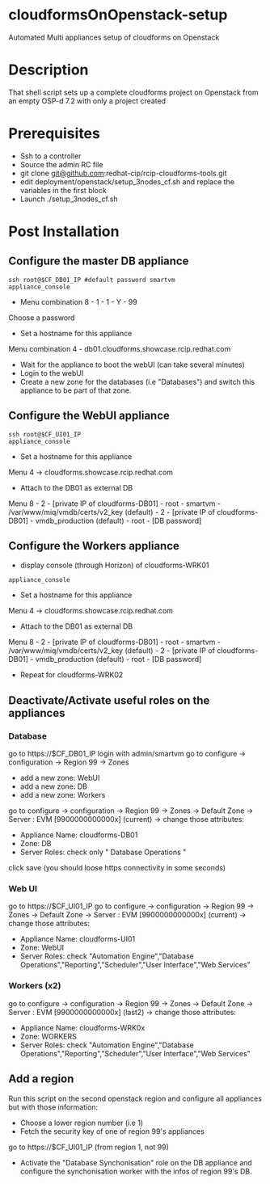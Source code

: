 # cloudformsOnOpenstack-setup
Automated Multi appliances setup of cloudforms  on Openstack

# Description
That shell script sets up a complete cloudforms project on Openstack from an empty OSP-d 7.2 with only a project created

# Prerequisites
- Ssh to a controller
- Source the admin RC file
- git clone git@github.com:redhat-cip/rcip-cloudforms-tools.git
- edit deployment/openstack/setup_3nodes_cf.sh and replace the variables in the first block
- Launch ./setup_3nodes_cf.sh

# Post Installation
## Configure the master DB appliance

```
ssh root@$CF_DB01_IP #default password smartvm
appliance_console
```
- Menu combination 8 - 1 - 1 - Y - 99

Choose a password
- Set a hostname for this appliance

Menu combination 4 - db01.cloudforms.showcase.rcip.redhat.com

- Wait for the appliance to boot the webUI (can take several minutes)
- Login to the webUI
- Create a new zone for the databases (i.e "Databases") and switch this appliance to be part of that zone.

## Configure the WebUI appliance
```
ssh root@$CF_UI01_IP
appliance_console
```
 
- Set a hostname for this appliance

 Menu 4 -> cloudforms.showcase.rcip.redhat.com

- Attach to the DB01 as external DB

 Menu 8 - 2 - [private IP of cloudforms-DB01] - root - smartvm - /var/www/miq/vmdb/certs/v2_key (default) - 2 - [private IP of cloudforms-DB01] - vmdb_production (default) - root - [DB password]

## Configure the Workers appliance

- display console (through Horizon) of cloudforms-WRK01
```
appliance_console
```

- Set a hostname for this appliance

Menu 4 -> cloudforms.showcase.rcip.redhat.com

- Attach to the DB01 as external DB

Menu 8 - 2 - [private IP of cloudforms-DB01] - root - smartvm - /var/www/miq/vmdb/certs/v2_key (default) - 2 - [private IP of cloudforms-DB01] - vmdb_production (default) - root - [DB password]

-  Repeat for cloudforms-WRK02

## Deactivate/Activate useful roles on the appliances
### Database
go to https://$CF_DB01_IP
login with admin/smartvm
go to configure -> configuration -> Region 99 -> Zones

- add a new zone: WebUI
- add a new zone: DB
- add a new zone: Workers


go to configure -> configuration -> Region 99 -> Zones -> Default Zone -> Server : EVM [9900000000000x] (current) -> change those attributes:
- Appliance Name: cloudforms-DB01
- Zone: DB
- Server Roles: check only " Database Operations "

click save (you should loose https connectivity in some seconds)

### Web UI
go to https://$CF_UI01_IP
go to configure -> configuration -> Region 99 -> Zones -> Default Zone -> Server : EVM [9900000000000x] (current) -> change those attributes:
- Appliance Name: cloudforms-UI01
- Zone: WebUI
- Server Roles: check "Automation Engine","Database Operations","Reporting","Scheduler","User Interface","Web Services"

### Workers (x2)
go to configure -> configuration -> Region 99 -> Zones -> Default Zone -> Server : EVM [9900000000000x] (last2) -> change those attributes:
- Appliance Name: cloudforms-WRK0x
- Zone: WORKERS
- Server Roles: check "Automation Engine","Database Operations","Reporting","Scheduler","User Interface","Web Services"

## Add a region

Run this script on the second openstack region and configure all appliances but with those information:
- Choose a lower region number (i.e 1)
- Fetch the security key of one of region 99's appliances

go to https://$CF_UI01_IP (from region 1, not 99)
- Activate the "Database Synchonisation" role on the DB appliance and configure the synchonisation worker with the infos of region 99's DB.
